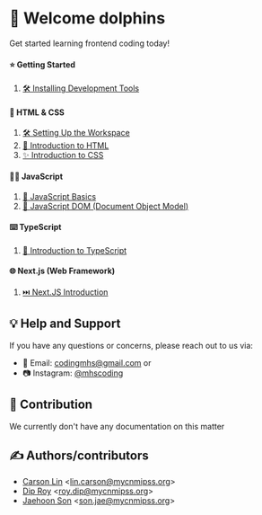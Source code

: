 # 👋 Welcome dolphins

Get started learning frontend coding today!

#### ⭐ Getting Started

1. [🛠️ Installing Development Tools](/INSTALL_DEV_TOOLS.md)

#### 📝 HTML & CSS

1. [🛠️ Setting Up the Workspace](/html-css/WORKSPACE_SETUP.md)
2. [📄 Introduction to HTML](/html-css/LEARN_HTML.md)
3. [✨ Introduction to CSS](/html-css/LEARN_CSS.md)

#### 👨‍💻 JavaScript

1. [🚀 JavaScript Basics](/javascript/JAVASCRIPT_BASICS.md)
2. [📜 JavaScript DOM (Document Object Model)](/javascript/JAVASCRIPT_DOM.md)

#### ⌨️ TypeScript

1. [💪 Introduction to TypeScript](/typescript/FAMILIARIZETYPESCRIPT.md)

#### 🌐 Next.js (Web Framework)

1. [⏭️ Next.JS Introduction](/nextjs/NEXTJSTUTORIAL.md)


## 💡 Help and Support

If you have any questions or concerns, please reach out to us via:

- 📧 Email: <codingmhs@gmail.com> or
- 📷 Instagram: [@mhscoding](https://instagram.com/mhscoding)

## 🙌 Contribution

We currently don't have any documentation on this matter

## ✍️ Authors/contributors

- [Carson Lin](https://github.com/Copastr) <<lin.carson@mycnmipss.org>>
- [Dip Roy](https://github.com/ldstr) <<roy.dip@mycnmipss.org>>
- [Jaehoon Son](https://github.com/Knuceles) <<son.jae@mycnmipss.org>>
